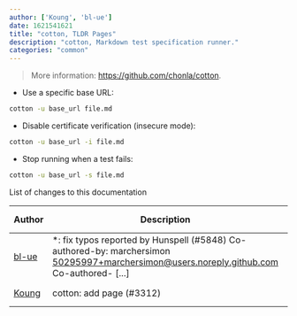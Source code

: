```yaml
---
author: ['Koung', 'bl-ue']
date: 1621541621
title: "cotton, TLDR Pages"
description: "cotton, Markdown test specification runner."
categories: "common"
---
```

> More information: <https://github.com/chonla/cotton>.

- Use a specific base URL:

```bash
cotton -u base_url file.md
```

- Disable certificate verification (insecure mode):

```bash
cotton -u base_url -i file.md
```

- Stop running when a test fails:

```bash
cotton -u base_url -s file.md
```
List of changes to this documentation


Author | Description | ISO 8601 Date | GitHub link
------|-----|-----|-----
[bl-ue](mailto:54780737+bl-ue@users.noreply.github.com) | *: fix typos reported by Hunspell (#5848) Co-authored-by: marchersimon <50295997+marchersimon@users.noreply.github.com> Co-authored- [...] | 2021-05-20T22:13:41 | [8ebd171d6f00](https://github.com/tldr-pages/tldr/commit/8ebd171d6f001698709fefc02b1fd5cc9f3a99c4)
[Koung](mailto:20951663+koungkub@users.noreply.github.com) | cotton: add page (#3312) | 2019-10-07T11:13:26 | [d36c8895e183](https://github.com/tldr-pages/tldr/commit/d36c8895e183e253c84fb9c45aa8c76d45795534)

